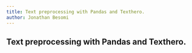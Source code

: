 ```yaml
---
title: Text preprocessing with Pandas and Texthero.
author: Jonathan Besomi
---
```


## Text preprocessing with Pandas and Texthero.
